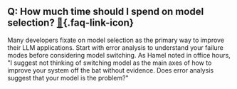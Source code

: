 ## Q: How much time should I spend on model selection? [🔗](/blog/posts/evals-faq/how-much-time-should-i-spend-on-model-selection.html){.faq-link-icon}

Many developers fixate on model selection as the primary way to improve their LLM applications. Start with error analysis to understand your failure modes before considering model switching. As Hamel noted in office hours, "I suggest not thinking of switching model as the main axes of how to improve your system off the bat without evidence. Does error analysis suggest that your model is the problem?"